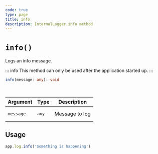 ```yaml
---
code: true
type: page
title: info
description: InternalLogger.info method
---
```


# `info()`

Logs an info message.

::: info
This method can only be used after the application started up.
:::

```ts
info(message: any): void
```

<br/>

| Argument  | Type           | Description    |
|-----------|----------------|----------------|
| `message` | <pre>any</pre> | Message to log |

## Usage

```js
app.log.info('Something is happening')
```
